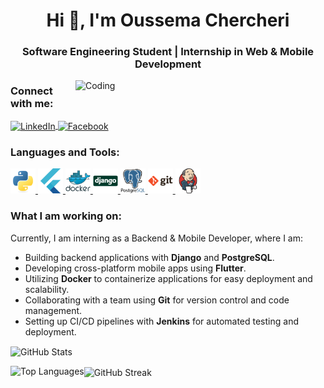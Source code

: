 <h1 align="center">Hi 👋, I'm Oussema Chercheri</h1>
<h3 align="center">Software Engineering Student | Internship in Web & Mobile Development</h3>
<img align="right" alt="Coding" width="400" src="https://i.pinimg.com/originals/e8/f4/53/e8f453469a3ec97ecd354df465d73913.gif">
<h3 align="left">Connect with me:</h3>
<p align="left">
    <a href="https://www.linkedin.com/in/chercheri-oussema-807213218/" target="_blank">
        <img align="center" src="https://raw.githubusercontent.com/rahuldkjain/github-profile-readme-generator/master/src/images/icons/Social/linked-in-alt.svg" alt="LinkedIn" height="30" width="40" />
    </a>
    <a href="https://www.facebook.com/oussema.chercheri.9" target="_blank">
        <img align="center" src="https://raw.githubusercontent.com/rahuldkjain/github-profile-readme-generator/master/src/images/icons/Social/facebook.svg" alt="Facebook" height="30" width="40" />
    </a>
</p>
<h3 align="left">Languages and Tools:</h3>
<p align="left">
    <a href="https://www.python.org/" target="_blank" rel="noreferrer">
        <img src="https://raw.githubusercontent.com/devicons/devicon/master/icons/python/python-original.svg" alt="Python" width="40" height="40"/>
    </a>
    <a href="https://flutter.dev" target="_blank" rel="noreferrer">
        <img src="https://raw.githubusercontent.com/devicons/devicon/master/icons/flutter/flutter-original.svg" alt="Flutter" width="40" height="40"/>
    </a>
    <a href="https://www.docker.com/" target="_blank" rel="noreferrer">
        <img src="https://raw.githubusercontent.com/devicons/devicon/master/icons/docker/docker-original-wordmark.svg" alt="Docker" width="40" height="40"/>
    </a>
    <a href="https://www.djangoproject.com/" target="_blank" rel="noreferrer">
        <img src="https://raw.githubusercontent.com/devicons/devicon/master/icons/django/django-original.svg" alt="Django" width="40" height="40"/>
    </a>
    <a href="https://www.postgresql.org/" target="_blank" rel="noreferrer">
        <img src="https://raw.githubusercontent.com/devicons/devicon/master/icons/postgresql/postgresql-original-wordmark.svg" alt="PostgreSQL" width="40" height="40"/>
    </a>
    <a href="https://git-scm.com/" target="_blank" rel="noreferrer">
        <img src="https://raw.githubusercontent.com/devicons/devicon/master/icons/git/git-original-wordmark.svg" alt="Git" width="40" height="40"/>
    </a>
    <a href="https://www.jenkins.io/" target="_blank" rel="noreferrer">
        <img src="https://raw.githubusercontent.com/devicons/devicon/master/icons/jenkins/jenkins-original.svg" alt="Jenkins" width="40" height="40"/>
    </a>
</p>
<h3 align="left">What I am working on:</h3>
<p align="left">
    Currently, I am interning as a Backend & Mobile Developer, where I am:
    <ul>
        <li>Building backend applications with <strong>Django</strong> and <strong>PostgreSQL</strong>.</li>
        <li>Developing cross-platform mobile apps using <strong>Flutter</strong>.</li>
        <li>Utilizing <strong>Docker</strong> to containerize applications for easy deployment and scalability.</li>
        <li>Collaborating with a team using <strong>Git</strong> for version control and code management.</li>
        <li>Setting up CI/CD pipelines with <strong>Jenkins</strong> for automated testing and deployment.</li>
    </ul>
</p>
<p>
    <img align="center" src="https://github-readme-stats.vercel.app/api?username=oussemachercheri&show_icons=true&locale=en" alt="GitHub Stats" />
</p>
<p>
    <img align="left" src="https://github-readme-stats.vercel.app/api/top-langs?username=oussemachercheri&show_icons=true&locale=en&layout=compact" alt="Top Languages"/>
</p>
<p>
    <img align="center" src="https://github-readme-streak-stats.herokuapp.com/?user=oussemachercheri&" alt="GitHub Streak" />
</p>
